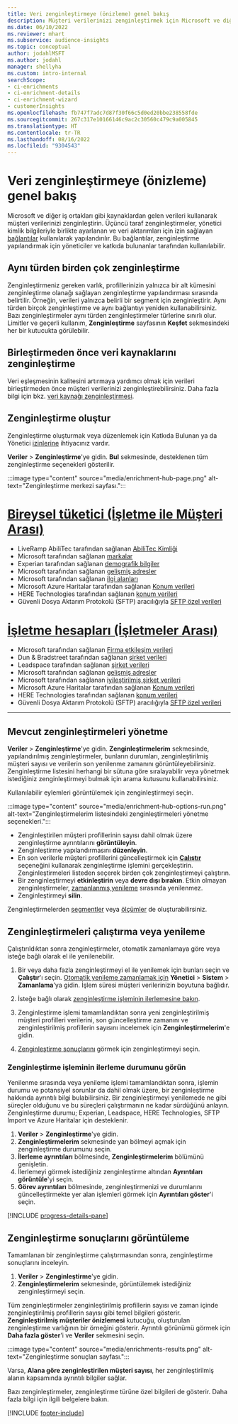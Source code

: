 ```yaml
---
title: Veri zenginleştirmeye (önizleme) genel bakış
description: Müşteri verilerinizi zenginleştirmek için Microsoft ve diğer üçüncü taraf hizmetlerin yeteneklerini kullanın.
ms.date: 06/10/2022
ms.reviewer: mhart
ms.subservice: audience-insights
ms.topic: conceptual
author: jodahlMSFT
ms.author: jodahl
manager: shellyha
ms.custom: intro-internal
searchScope:
- ci-enrichments
- ci-enrichment-details
- ci-enrichment-wizard
- customerInsights
ms.openlocfilehash: fb747f7adc7d87f30f66c5d0ed20bbe238558fde
ms.sourcegitcommit: 267c317e10166146c9ac2c30560c479c9a005845
ms.translationtype: HT
ms.contentlocale: tr-TR
ms.lasthandoff: 08/16/2022
ms.locfileid: "9304543"
---
```

# <a name="data-enrichment-preview-overview"></a>Veri zenginleştirmeye (önizleme) genel bakış

Microsoft ve diğer iş ortakları gibi kaynaklardan gelen verileri kullanarak müşteri verilerinizi zenginleştirin. Üçüncü taraf zenginleştirmeler, yönetici kimlik bilgileriyle birlikte ayarlanan ve veri aktarımları için izin sağlayan [bağlantılar](connections.md) kullanılarak yapılandırılır. Bu bağlantılar, zenginleştirme yapılandırmak için yöneticiler ve katkıda bulunanlar tarafından kullanılabilir.  

## <a name="multiple-enrichments-of-the-same-type"></a>Aynı türden birden çok zenginleştirme

Zenginleştirmeniz gereken varlık, profillerinizin yalnızca bir alt kümesini zenginleştirme olanağı sağlayan zenginleştirme yapılandırması sırasında belirtilir. Örneğin, verileri yalnızca belirli bir segment için zenginleştirir. Aynı türden birçok zenginleştirme ve aynı bağlantıyı yeniden kullanabilirsiniz. Bazı zenginleştirmeler aynı türden zenginleştirmeler türlerine sınırlı olur. Limitler ve geçerli kullanım, **Zenginleştirme** sayfasının **Keşfet** sekmesindeki her bir kutucukta görülebilir.

## <a name="enrich-data-sources-before-unification"></a>Birleştirmeden önce veri kaynaklarını zenginleştirme

Veri eşleşmesinin kalitesini artırmaya yardımcı olmak için verileri birleştirmeden önce müşteri verilerinizi zenginleştirebilirsiniz. Daha fazla bilgi için bkz. [veri kaynağı zenginleştirmesi](data-sources-enrichment.md).

## <a name="create-an-enrichment"></a>Zenginleştirme oluştur

Zenginleştirme oluşturmak veya düzenlemek için Katkıda Bulunan ya da Yönetici [izinlerine](permissions.md) ihtiyacınız vardır.

**Veriler** > **Zenginleştirme**'ye gidin. **Bul** sekmesinde, desteklenen tüm zenginleştirme seçenekleri gösterilir.

:::image type="content" source="media/enrichment-hub-page.png" alt-text="Zenginleştirme merkezi sayfası.":::

# <a name="individual-consumers-b-to-c"></a>[Bireysel tüketici (İşletme ile Müşteri Arası)](#tab/b2c)

- LiveRamp AbiliTec tarafından sağlanan [AbiliTec Kimliği](enrichment-liveramp.md)
- Microsoft tarafından sağlanan [markalar](enrichment-microsoft.md)
- Experian tarafından sağlanan [demografik bilgiler](enrichment-experian.md)
- Microsoft tarafından sağlanan [gelişmiş adresler](enrichment-enhanced-addresses.md)
- Microsoft tarafından sağlanan [ilgi alanları](enrichment-microsoft.md)
- Microsoft Azure Haritalar tarafından sağlanan [Konum verileri](enrichment-azure-maps.md)
- HERE Technologies tarafından sağlanan [konum verileri](enrichment-here.md)
- Güvenli Dosya Aktarım Protokolü (SFTP) aracılığıyla [SFTP özel verileri](enrichment-SFTP-custom-import.md)

# <a name="business-accounts-b-to-b"></a>[İşletme hesapları (İşletmeler Arası)](#tab/b2b)

- Microsoft tarafından sağlanan [Firma etkileşim verileri](enrichment-office.md)
- Dun & Bradstreet tarafından sağlanan [şirket verileri](enrichment-dnb.md)
- Leadspace tarafından sağlanan [şirket verileri](enrichment-leadspace.md)
- Microsoft tarafından sağlanan [gelişmiş adresler](enrichment-enhanced-addresses.md)
- Microsoft tarafından sağlanan [iyileştirilmiş şirket verileri](enrichment-enhanced-company-data.md)
- Microsoft Azure Haritalar tarafından sağlanan [Konum verileri](enrichment-azure-maps.md)
- HERE Technologies tarafından sağlanan [konum verileri](enrichment-here.md)
- Güvenli Dosya Aktarım Protokolü (SFTP) aracılığıyla [SFTP özel verileri](enrichment-SFTP-custom-import.md)

---

## <a name="manage-existing-enrichments"></a>Mevcut zenginleştirmeleri yönetme

**Veriler** > **Zenginleştirme**'ye gidin. **Zenginleştirmelerim** sekmesinde, yapılandırılmış zenginleştirmeler, bunların durumları, zenginleştirilmiş müşteri sayısı ve verilerin son yenilenme zamanını görüntüleyebilirsiniz. Zenginleştirme listesini herhangi bir sütuna göre sıralayabilir veya yönetmek istediğiniz zenginleştirmeyi bulmak için arama kutusunu kullanabilirsiniz.

Kullanılabilir eylemleri görüntülemek için zenginleştirmeyi seçin.

:::image type="content" source="media/enrichment-hub-options-run.png" alt-text="Zenginleştirmelerim listesindeki zenginleştirmeleri yönetme seçenekleri.":::

- Zenginleştirilen müşteri profillerinin sayısı dahil olmak üzere zenginleştirme ayrıntılarını **görüntüleyin**.
- Zenginleştirme yapılandırmasını **düzenleyin**.
- En son verilerle müşteri profillerini güncelleştirmek için [**Çalıştır**](#run-or-refresh-enrichments) seçeneğini kullanarak zenginleştirme işlemini gerçekleştirin. Zenginleştirmeleri listeden seçerek birden çok zenginleştirmeyi çalıştırın.
- Bir zenginleştirmeyi **etkinleştirin** veya **devre dışı bırakın**. Etkin olmayan zenginleştirmeler, [zamanlanmış yenileme](schedule-refresh.md) sırasında yenilenmez.
- Zenginleştirmeyi **silin**.

Zenginleştirmelerden [segmentler](segments.md) veya [ölçümler](measures.md) de oluşturabilirsiniz.

## <a name="run-or-refresh-enrichments"></a>Zenginleştirmeleri çalıştırma veya yenileme

Çalıştırıldıktan sonra zenginleştirmeler, otomatik zamanlamaya göre veya isteğe bağlı olarak el ile yenilenebilir.

1. Bir veya daha fazla zenginleştirmeyi el ile yenilemek için bunları seçin ve **Çalıştır**'ı seçin. [Otomatik yenileme zamanlamak için](schedule-refresh.md) **Yönetici** > **Sistem** > **Zamanlama**'ya gidin. İşlem süresi müşteri verilerinizin boyutuna bağlıdır.

1. İsteğe bağlı olarak [zenginleştirme işleminin ilerlemesine bakın](#see-the-progress-of-the-enrichment-process).

1. Zenginleştirme işlemi tamamlandıktan sonra yeni zenginleştirilmiş müşteri profilleri verilerini, son güncelleştirme zamanını ve zenginleştirilmiş profillerin sayısını incelemek için **Zenginleştirmelerim**'e gidin.

1. [Zenginleştirme sonuçlarını](#view-enrichment-results) görmek için zenginleştirmeyi seçin.

### <a name="see-the-progress-of-the-enrichment-process"></a>Zenginleştirme işleminin ilerleme durumunu görün

Yenilenme sırasında veya yenileme işlemi tamamlandıktan sonra, işlemin durumu ve potansiyel sorunlar da dahil olmak üzere, bir zenginleştirme hakkında ayrıntılı bilgi bulabilirsiniz. Bir zenginleştirmeyi yenilemede ne gibi süreçler olduğunu ve bu süreçleri çalıştırmanın ne kadar sürdüğünü anlayın. Zenginleştirme durumu; Experian, Leadspace, HERE Technologies, SFTP Import ve Azure Haritalar için desteklenir.

1. **Veriler** > **Zenginleştirme**'ye gidin.
1. **Zenginleştirmelerim** sekmesinde yan bölmeyi açmak için zenginleştirme durumunu seçin.
1. **İlerleme ayrıntıları** bölmesinde, **Zenginleştirmelerim** bölümünü genişletin.
1. İlerlemeyi görmek istediğiniz zenginleştirme altından **Ayrıntıları görüntüle**'yi seçin.
1. **Görev ayrıntıları** bölmesinde, zenginleştirmenizi ve durumlarını güncelleştirmekte yer alan işlemleri görmek için **Ayrıntıları göster**'i seçin.

[!INCLUDE [progress-details-pane](includes/progress-details-pane.md)]

## <a name="view-enrichment-results"></a>Zenginleştirme sonuçlarını görüntüleme

Tamamlanan bir zenginleştirme çalıştırmasından sonra, zenginleştirme sonuçlarını inceleyin.

1. **Veriler** > **Zenginleştirme**'ye gidin.
1. **Zenginleştirmelerim** sekmesinde, görüntülemek istediğiniz zenginleştirmeyi seçin.

Tüm zenginleştirmeler zenginleştirilmiş profillerin sayısı ve zaman içinde zenginleştirilmiş profillerin sayısı gibi temel bilgileri gösterir. **Zenginleştirilmiş müşteriler önizlemesi** kutucuğu, oluşturulan zenginleştirme varlığının bir örneğini gösterir. Ayrıntılı görünümü görmek için **Daha fazla göster**'i ve **Veriler** sekmesini seçin.

:::image type="content" source="media/enrichments-results.png" alt-text="Zenginleştirme sonuçları sayfası.":::

Varsa, **Alana göre zenginleştirilen müşteri sayısı**, her zenginleştirilmiş alanın kapsamında ayrıntılı bilgiler sağlar.

Bazı zenginleştirmeler, zenginleştirme türüne özel bilgileri de gösterir. Daha fazla bilgi için ilgili belgelere bakın.

[!INCLUDE [footer-include](includes/footer-banner.md)]
